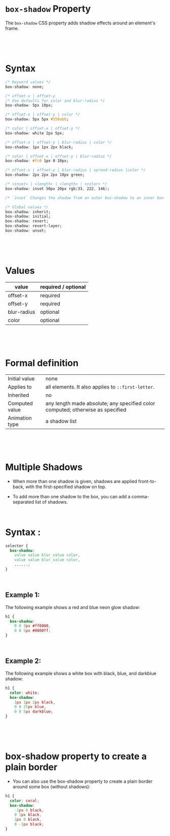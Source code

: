 # `box-shadow` Property

The `box-shadow` CSS property adds shadow effects around an element's frame.

&nbsp;

&nbsp;

# Syntax

```css
/* Keyword values */
box-shadow: none;

/* offset-x | offset-y
/* Use defaults for color and blur-radius */
box-shadow: 5px 10px;

/* offset-x | offset-y | color */
box-shadow: 5px 5px #558abb;

/* color | offset-x | offset-y */
box-shadow: white 2px 5px;

/* offset-x | offset-y | blur-radius | color */
box-shadow: 1px 1px 2px black;

/* color | offset-x | offset-y | blur-radius */
box-shadow: #fc0 1px 0 10px;

/* offset-x | offset-y | blur-radius | spread-radius |color */
box-shadow: 2px 2px 2px 10px green;

/* <inset> | <length> | <length> | <color> */
box-shadow: inset 50px 20px rgb(33, 222, 146);

/* `inset` Changes the shadow from an outer box-shadow to an inner box-shadow  */

/* Global values */
box-shadow: inherit;
box-shadow: initial;
box-shadow: revert;
box-shadow: revert-layer;
box-shadow: unset;
```

&nbsp;

&nbsp;

# Values

| value       | required / optional |
| ----------- | ------------------- |
| offset-x    | required            |
| offset-y    | required            |
| blur-radius | optional            |
| color       | optional            |

&nbsp;

&nbsp;

# Formal definition

|                |                                                                                |
| -------------- | ------------------------------------------------------------------------------ |
| Initial value  | none                                                                           |
| Applies to     | all elements. It also applies to `::first-letter`.                             |
| Inherited      | no                                                                             |
| Computed value | any length made absolute; any specified color computed; otherwise as specified |
| Animation type | a shadow list                                                                  |

&nbsp;

&nbsp;

# Multiple Shadows

- When more than one shadow is given, shadows are applied front-to-back, with the first-specified shadow on top.

- To add more than one shadow to the box, you can add a comma-separated list of shadows.

&nbsp;

# Syntax :

```css
selector {
  box-shadow:
    value value blur_value color,
    value value blur_value color,
    ......;
}
```

&nbsp;

## Example 1:

The following example shows a red and blue neon glow shadow:

```css
h1 {
  box-shadow:
    0 0 3px #ff0000,
    0 0 5px #0000ff;
}
```

&nbsp;

## Example 2:

The following example shows a white box with black, blue, and darkblue shadow:

```css
h1 {
  color: white;
  box-shadow:
    1px 1px 2px black,
    0 0 25px blue,
    0 0 5px darkblue;
}
```

&nbsp;

&nbsp;

# box-shadow property to create a plain border

- You can also use the box-shadow property to create a plain border around some box (without shadows):

```css
h1 {
  color: coral;
  box-shadow:
    -1px 0 black,
    0 1px black,
    1px 0 black,
    0 -1px black;
}
```
